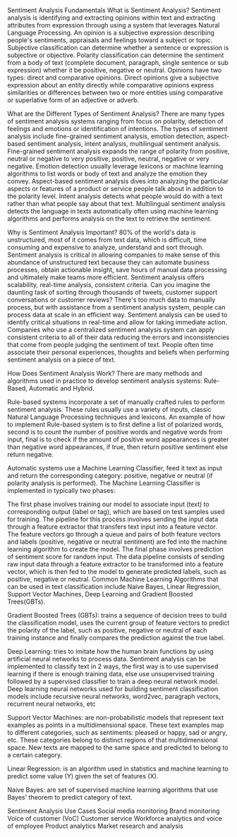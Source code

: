 Sentiment Analysis Fundamentals
What is Sentiment Analysis?
Sentiment analysis is identifying and extracting opinions within text and extracting attributes from expression through using a system that leverages Natural Language Processing. An opinion is a subjective expression describing people's sentiments, appraisals and feelings toward a subject or topic. Subjective classification can determine whether a sentence or expression is subjective or objective. Polarity classification can determine the sentiment from a body of text (complete document, paragraph, single sentence or sub expression) whether it be positive, negative or neutral. Opinions have two types: direct and comparative opinions. Direct opinions give a subjective expression about an entity directly while comparative opinions express similarities or differences between two or more entities using comparative or superlative form of an adjective or adverb.

What are the Different Types of Sentiment Analysis?
There are many types of sentiment analysis systems ranging from focus on polarity, detection of feelings and emotions or identification of intentions. The types of sentiment analysis include fine-grained sentiment analysis, emotion detection, aspect-based sentiment analysis, intent analysis, multilingual sentiment analysis. Fine-grained sentiment analysis expands the range of polarity from positive, neutral or negative to very positive, positive, neutral, negative or very negative. Emotion detection usually leverage lexicons or machine learning algorithms to list words or body of text and analyze the emotion they convey. Aspect-based sentiment analysis dives into analyzing the particular aspects or features of a product or service people talk about in addition to the polarity level. Intent analysis detects what people would do with a text rather than what people say about that text. Multilingual sentiment analysis detects the language in texts automatically often using machine learning algorithms and performs analysis on the text to retrieve the sentiment.

Why is Sentiment Analysis Important?
80% of the world's data is unstructured, most of it comes from text data, which is difficult, time consuming and expensive to analyze, understand and sort through. Sentiment analysis is critical in allowing companies to make sense of this abundance of unstructured text because they can automate business processes, obtain actionable insight, save hours of manual data processing and ultimately make teams more efficient. Sentiment analysis offers scalability, real-time analysis, consistent criteria. Can you imagine the daunting task of sorting through thousands of tweets, customer support conversations or customer reviews? There's too much data to manually process, but with assistance from a sentiment analysis system, people can process data at scale in an efficient way. Sentiment analysis can be used to identify critical situations in real-time and allow for taking immediate action. Companies who use a centralized sentiment analysis system can apply consistent criteria to all of their data reducing the errors and inconsistencies that come from people judging the sentiment of text. People often time associate their personal experiences, thoughts and beliefs when performing sentiment analysis on a piece of text.

How Does Sentiment Analysis Work?
There are many methods and algorithms used in practice to develop sentiment analysis systems: Rule-Based, Automatic and Hybrid.

Rule-based systems incorporate a set of manually crafted rules to perform sentiment analysis. These rules usually use a variety of inputs, classic Natural Language Processing techniques and lexicons. An example of how to implement Rule-based system is to first define a list of polarized words, second is to count the number of positive words and negative words from input, final is to check if the amount of positive word appearances is greater than negative word appearances, if true, then return positive sentiment else return negative.

Automatic systems use a Machine Learning Classifier, feed it text as input and return the corresponding category: positive, negative or neutral (if polarity analysis is performed). The Machine Learning Classifier is implemented in typically two phases:

The first phase involves training our model to associate input (text) to corresponding output (label or tag), which are based on test samples used for training. The pipeline for this process involves sending the input data through a feature extractor that transfers text input into a feature vector. The feature vectors go through a queue and pairs of both feature vectors and labels (positive, negative or neutral sentiment) are fed into the machine learning algorithm to create the model.
The final phase involves prediction of sentiment score for random input. The data pipeline consists of sending raw input data through a feature extractor to be transformed into a feature vector, which is then fed to the model to generate predicted labels, such as positive, negative or neutral.
Common Machine Learning Algorithms that can be used in text classification include Naive Bayes, Linear Regression, Support Vector Machines, Deep Learning and Gradient Boosted Trees(GBTs).

Gradient Boosted Trees (GBTs): trains a sequence of decision trees to build the classification model, uses the current group of feature vectors to predict the polarity of the label, such as positive, negative or neutral of each training instance and finally compares the prediction against the true label.

Deep Learning: tries to imitate how the human brain functions by using artificial neural networks to process data. Sentiment analysis can be implemented to classify text in 2 ways, the first way is to use supervised learning if there is enough training data, else use unsupervised training followed by a supervised classifier to train a deep neural network model. Deep learning neural networks used for building sentiment classification models include recursive neural networks, word2vec, paragraph vectors, recurrent neural networks, etc

Support Vector Machines: are non-probabilistic models that represent text examples as points in a multidimensional space. These text examples map to different categories, such as sentiments: pleased or happy, sad or angry, etc. These categories belong to distinct regions of that multidimensional space. New texts are mapped to the same space and predicted to belong to a certain category.

Linear Regression: is an algorithm used in statistics and machine learning to predict some value (Y) given the set of features (X).

Naive Bayes: are set of supervised machine learning algorithms that use Bayes' theorem to predict category of text.

Sentiment Analysis Use Cases
Social media monitoring
Brand monitoring
Voice of customer (VoC)
Customer service
Workforce analytics and voice of employee
Product analytics
Market research and analysis
